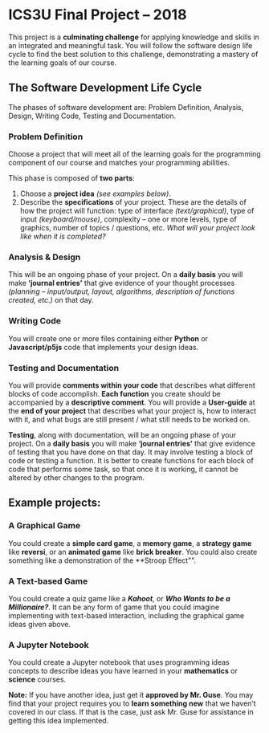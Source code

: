 # ICS3U Final Project  – 2018

This project is a **culminating challenge** for applying knowledge and skills in an integrated and meaningful task. You will follow the software design life cycle to find the best solution to this challenge, demonstrating a mastery of the learning goals of our course.

## The Software Development Life Cycle

The phases of software development are:  Problem Definition, Analysis, Design, Writing Code, Testing and Documentation.

### Problem Definition

Choose a project that will meet all of the learning goals for the programming component of our course and matches your programming abilities.

This phase is composed of **two parts**:

1. Choose a **project idea** *(see examples below)*.
2. Describe the **specifications** of your project.  These are the details of how the project will function:  type of interface *(text/graphical)*, type of input *(keyboard/mouse)*, complexity – one or more levels, type of graphics, number of topics / questions, etc.  *What will your project look like when it is completed?*

### Analysis & Design

This will be an ongoing phase of your project.  On a **daily basis** you will make **‘journal entries’** that give evidence of your thought processes *(planning – input/output, layout, algorithms, description of functions created, etc.)* on that day.

### Writing Code

You will create one or more files containing either **Python** or **Javascript/p5js** code that implements your design ideas.


### Testing and Documentation

You will provide **comments within your code** that describes what different blocks of code accomplish.  **Each function** you create should be accompanied by a **descriptive comment**.  You will provide a **User-guide** at the **end of your project** that describes what your project is, how to interact with it, and what bugs are still present / what still needs to be worked on.

**Testing**, along with documentation, will  be an ongoing phase of your project.  On a **daily basis** you will make **‘journal entries’** that give evidence of testing that you have done on that day.  It may involve testing a block of code or testing a function.  It is better to create functions for each block of code that performs some task, so that once it is working, it cannot be altered by other changes to the program.

## Example projects:

### A Graphical Game

You could create a **simple card game**, a **memory game**, a **strategy game** like **reversi**, or an **animated game** like **brick breaker**.  You could also create something like a demonstration of the **Stroop Effect"".

### A Text-based Game

You could create a quiz game like a ***Kahoot***, or ***Who Wants to be a Millionaire?***. It can be any form of game that you could imagine implementing with text-based interaction, including the graphical game ideas given above.


### A Jupyter Notebook

You could create a Jupyter notebook that uses programming ideas concepts to describe ideas you have learned in your **mathematics** or **science** courses.


**Note:**  If you have another idea, just get it **approved by Mr. Guse**.  You may find that your project requires you to **learn something new** that we haven’t covered in our class.  If that is the case, just ask Mr. Guse for assistance in getting this idea implemented.
